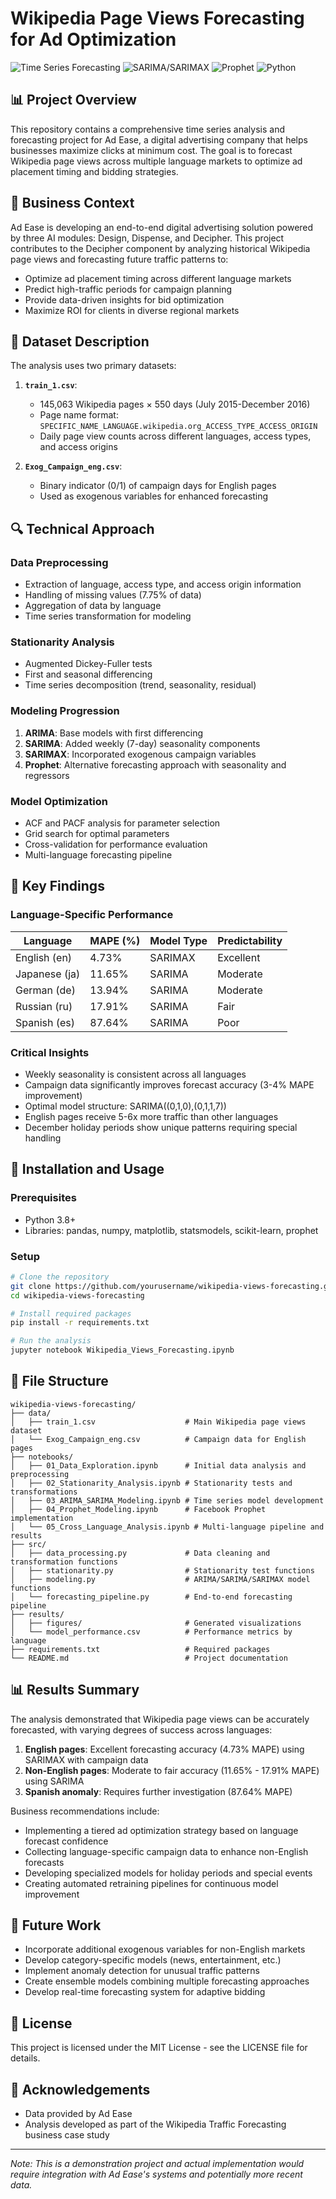 # Wikipedia Page Views Forecasting for Ad Optimization

![Time Series Forecasting](https://img.shields.io/badge/Time%20Series-Forecasting-blue)
![SARIMA/SARIMAX](https://img.shields.io/badge/SARIMA-SARIMAX-green)
![Prophet](https://img.shields.io/badge/Facebook-Prophet-purple)
![Python](https://img.shields.io/badge/Python-3.8%2B-yellow)

## 📊 Project Overview
This repository contains a comprehensive time series analysis and forecasting project for Ad Ease, a digital advertising company that helps businesses maximize clicks at minimum cost. The goal is to forecast Wikipedia page views across multiple language markets to optimize ad placement timing and bidding strategies.

## 🏢 Business Context
Ad Ease is developing an end-to-end digital advertising solution powered by three AI modules: Design, Dispense, and Decipher. This project contributes to the Decipher component by analyzing historical Wikipedia page views and forecasting future traffic patterns to:

- Optimize ad placement timing across different language markets
- Predict high-traffic periods for campaign planning
- Provide data-driven insights for bid optimization
- Maximize ROI for clients in diverse regional markets

## 📂 Dataset Description
The analysis uses two primary datasets:

1. **`train_1.csv`**: 
   - 145,063 Wikipedia pages × 550 days (July 2015-December 2016)
   - Page name format: `SPECIFIC_NAME_LANGUAGE.wikipedia.org_ACCESS_TYPE_ACCESS_ORIGIN`
   - Daily page view counts across different languages, access types, and access origins

2. **`Exog_Campaign_eng.csv`**:
   - Binary indicator (0/1) of campaign days for English pages
   - Used as exogenous variables for enhanced forecasting

## 🔍 Technical Approach

### Data Preprocessing
- Extraction of language, access type, and access origin information
- Handling of missing values (7.75% of data)
- Aggregation of data by language
- Time series transformation for modeling

### Stationarity Analysis
- Augmented Dickey-Fuller tests
- First and seasonal differencing 
- Time series decomposition (trend, seasonality, residual)

### Modeling Progression
1. **ARIMA**: Base models with first differencing
2. **SARIMA**: Added weekly (7-day) seasonality components
3. **SARIMAX**: Incorporated exogenous campaign variables
4. **Prophet**: Alternative forecasting approach with seasonality and regressors

### Model Optimization
- ACF and PACF analysis for parameter selection
- Grid search for optimal parameters
- Cross-validation for performance evaluation
- Multi-language forecasting pipeline

## 🔑 Key Findings

### Language-Specific Performance
| Language | MAPE (%) | Model Type | Predictability |
|----------|----------|------------|----------------|
| English (en) | 4.73% | SARIMAX | Excellent |
| Japanese (ja) | 11.65% | SARIMA | Moderate |
| German (de) | 13.94% | SARIMA | Moderate |
| Russian (ru) | 17.91% | SARIMA | Fair |
| Spanish (es) | 87.64% | SARIMA | Poor |

### Critical Insights
- Weekly seasonality is consistent across all languages
- Campaign data significantly improves forecast accuracy (3-4% MAPE improvement)
- Optimal model structure: SARIMA((0,1,0),(0,1,1,7))
- English pages receive 5-6x more traffic than other languages
- December holiday periods show unique patterns requiring special handling

## 🚀 Installation and Usage

### Prerequisites
- Python 3.8+
- Libraries: pandas, numpy, matplotlib, statsmodels, scikit-learn, prophet

### Setup
```bash
# Clone the repository
git clone https://github.com/yourusername/wikipedia-views-forecasting.git
cd wikipedia-views-forecasting

# Install required packages
pip install -r requirements.txt

# Run the analysis
jupyter notebook Wikipedia_Views_Forecasting.ipynb
```

## 📁 File Structure
```
wikipedia-views-forecasting/
├── data/
│   ├── train_1.csv                    # Main Wikipedia page views dataset
│   └── Exog_Campaign_eng.csv          # Campaign data for English pages
├── notebooks/
│   ├── 01_Data_Exploration.ipynb      # Initial data analysis and preprocessing
│   ├── 02_Stationarity_Analysis.ipynb # Stationarity tests and transformations
│   ├── 03_ARIMA_SARIMA_Modeling.ipynb # Time series model development
│   ├── 04_Prophet_Modeling.ipynb      # Facebook Prophet implementation
│   └── 05_Cross_Language_Analysis.ipynb # Multi-language pipeline and results
├── src/
│   ├── data_processing.py             # Data cleaning and transformation functions
│   ├── stationarity.py                # Stationarity test functions
│   ├── modeling.py                    # ARIMA/SARIMA/SARIMAX model functions
│   └── forecasting_pipeline.py        # End-to-end forecasting pipeline
├── results/
│   ├── figures/                       # Generated visualizations
│   └── model_performance.csv          # Performance metrics by language
├── requirements.txt                   # Required packages
└── README.md                          # Project documentation
```

## 📊 Results Summary
The analysis demonstrated that Wikipedia page views can be accurately forecasted, with varying degrees of success across languages:

1. **English pages**: Excellent forecasting accuracy (4.73% MAPE) using SARIMAX with campaign data
2. **Non-English pages**: Moderate to fair accuracy (11.65% - 17.91% MAPE) using SARIMA
3. **Spanish anomaly**: Requires further investigation (87.64% MAPE)

Business recommendations include:
- Implementing a tiered ad optimization strategy based on language forecast confidence
- Collecting language-specific campaign data to enhance non-English forecasts
- Developing specialized models for holiday periods and special events
- Creating automated retraining pipelines for continuous model improvement

## 🔮 Future Work
- Incorporate additional exogenous variables for non-English markets
- Develop category-specific models (news, entertainment, etc.)
- Implement anomaly detection for unusual traffic patterns
- Create ensemble models combining multiple forecasting approaches
- Develop real-time forecasting system for adaptive bidding

## 📄 License
This project is licensed under the MIT License - see the LICENSE file for details.

## 🙏 Acknowledgements
- Data provided by Ad Ease
- Analysis developed as part of the Wikipedia Traffic Forecasting business case study

---
*Note: This is a demonstration project and actual implementation would require integration with Ad Ease's systems and potentially more recent data.*